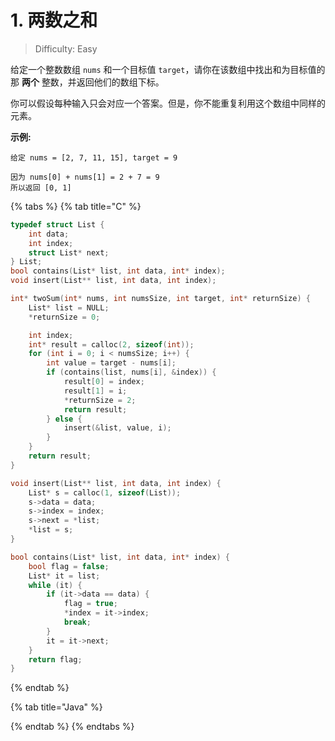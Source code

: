 # 1. 两数之和

> Difficulty: Easy



给定一个整数数组 `nums` 和一个目标值 `target`，请你在该数组中找出和为目标值的那 **两个** 整数，并返回他们的数组下标。

你可以假设每种输入只会对应一个答案。但是，你不能重复利用这个数组中同样的元素。

**示例:**

```text
给定 nums = [2, 7, 11, 15], target = 9

因为 nums[0] + nums[1] = 2 + 7 = 9
所以返回 [0, 1]
```



{% tabs %}
{% tab title="C" %}
```c
typedef struct List {
    int data;
    int index;
    struct List* next;
} List;
bool contains(List* list, int data, int* index);
void insert(List** list, int data, int index);

int* twoSum(int* nums, int numsSize, int target, int* returnSize) {
    List* list = NULL;
    *returnSize = 0;

    int index;
    int* result = calloc(2, sizeof(int));
    for (int i = 0; i < numsSize; i++) {
        int value = target - nums[i];
        if (contains(list, nums[i], &index)) {
            result[0] = index;
            result[1] = i;
            *returnSize = 2;
            return result;
        } else {
            insert(&list, value, i);
        }
    }
    return result;
}

void insert(List** list, int data, int index) {
    List* s = calloc(1, sizeof(List));
    s->data = data;
    s->index = index;
    s->next = *list;
    *list = s;
}

bool contains(List* list, int data, int* index) {
    bool flag = false;
    List* it = list;
    while (it) {
        if (it->data == data) {
            flag = true;
            *index = it->index;
            break;
        }
        it = it->next;
    }
    return flag;
}
```
{% endtab %}

{% tab title="Java" %}

{% endtab %}
{% endtabs %}

